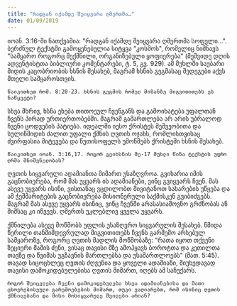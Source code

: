```yaml
---
title: "რადგან იქამდე შეიყვარა ღმერთმა…"
date: 01/09/2019
---
```


იოან. 3:16-ში ნათქვამია: "რადგან იქამდე შეიყვარა ღმერთმა სოფელი…". ბერძნულ ტექსტში გამოყენებულია სიტყვა "კოსმოს", რომელიც ნიშნავს "სამყარო როგორც შექმნილი, ორგანიზებული ყოფიერება" (მეშვიდე დღის ადვენტისტთა ბიბლიური კომენტარები, ტ. 5, გვ. 929). ამ მუხლში საუბარი მიდის კაცობრიობის ხსნის შესახებ, მაგრამ ხსნის გეგმასაც შედეგები აქვს მთელი სამყაროსთვის.

`წაიკითხეთ რომ. 8:20-23. ხსნის გეგმის რომელ მიზანზე მიგვითითებს ეს ნაწყვეტი?`

სხვა მხრივ, ხსნა ეხება თითოეულ ჩვენგანს და გამოიხატება უფალთან ჩვენს პირად ურთიერთობებში. მაგრამ გამართლება არ არის უბრალოდ ჩვენი ცოდვების პატიება. იდეალში იესო ქრისტეს მეშვეობითა და სულიწმიდის ძალით უფალი ქმნის ღვთის ოჯახს, რომლისთვისაც ძვირფასია მიტევება და წუთისოფელს უმოწმებს ქრისტეში ხსნის შესახებ.

`წაიკითხეთ იოან. 3:16,17. როგორ გვიხსნის მე-17 მუხლი წინა ტექსტის უფრო ღრმა მნიშვნელობას?`

ღვთის სიყვარული ადამიანთა მიმართ უსაზღვროა. გვიხარია იმის გაცნობიერება, რომ მას უყვარს ის ადამიანები, ვინც გვიყვარს ჩვენ. მას ასევე უყვარს ისინი, ვისთანაც ვცდილობთ მივიტანოთ სახარების უწყება და ამ ჭეშმარიტების გაცნობიერება მისიონერული საქმისკენ გვიბიძგებს. მაგრამ მას ასევე უყვარს ისინიც, ვინც ჩვენში არასასიამოვნო გრძნობას ან შიშსაც კი იწვევს. ღმერთს უკლებლივ ყველა უყვარს.

ქმნილება ასევე მოწმობს უფლის უსაზღვრო სიყვარულის შესახებ. წმიდა წერილი თანმიმდევრულად მიგვითითებს ჩვენს გარშემო არსებულ სამყაროზე, როგორც ღვთის მადლის მოწმობაზე: "რათა იყოთ თქვენი ზეციერი მამის ძენი, ვისაც თავისი მზე ამოჰყავს ბოროტთა და კეთილთა თავზე და წვიმას უგზავნის მართლებსა და უსამართლოებს" (მათ. 5:45). თავად სიცოცხლეც ღვთის ძღვენია და ყოველი ადამიანი, მიუხედავად თავისი დამოკიდებულებისა ღვთის მიმართ, იღებს ამ საჩუქარს.

`როგორ შეიცვლება ჩვენი დამოკიდებულება სხვა ადამიანებისა და მათი ცხოვრებისეული გარემოებების მიმართ, თუკი ვაღიარებთ, რომ ისინიც ღვთის ქმნილებანი და მისი მოსიყვარულე შვილები არიან?`
